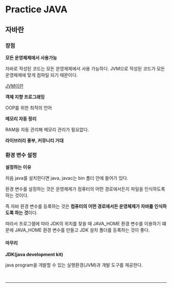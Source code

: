# Practice JAVA

## 자바란

### 장점

**모든 운영체제에서 사용가능**

자바로 작성된 코드는 모든 운영체제에서 사용 가능하다.
JVM으로 작성된 코드가 모든 운영체제에 맞게 컴파일 되기 때문이다.

[JVM이란](https://doozi0316.tistory.com/entry/1%EC%A3%BC%EC%B0%A8-JVM%EC%9D%80-%EB%AC%B4%EC%97%87%EC%9D%B4%EB%A9%B0-%EC%9E%90%EB%B0%94-%EC%BD%94%EB%93%9C%EB%8A%94-%EC%96%B4%EB%96%BB%EA%B2%8C-%EC%8B%A4%ED%96%89%ED%95%98%EB%8A%94-%EA%B2%83%EC%9D%B8%EA%B0%80)

**객체 지향 프로그래밍**

OOP를 위한 최적의 언어

**메모리 자동 정리**

RAM을 자동 관리해 메모리 관리가 필요없다.

**라이브러리 풍부, 커뮤니티 거대**

### 환경 변수 설정

**설정하는 이유**

처음 java를 설치한다면 java, javac는 bin 폴더 안에 들어가 있다.

환경 변수를 설정하는 것은 운영체제가 컴퓨터의 어떤 경로에서든지 파일을 인식하도록 하는 것이다.

즉 자바 환경 변수를 등록하는 것은 **컴퓨터의 어떤 경로에서든 운영체제가 자바를 인식하도록 하는 것**이다.

따라서 프로그램에 따라 JDK의 위치를 찾을 때 JAVA_HOME 환경 변수를 이용하기 떄문에 JAVA_HOME 환경 변수를 만들고 JDK 설치 폴더를 등록하는 것이 좋다.


#### 마무리

**JDK(java development kit)**

java program을 개발할 수 있는 실행환경(JVM)과 개발 도구를 제공한다.

<br>
<hr>



